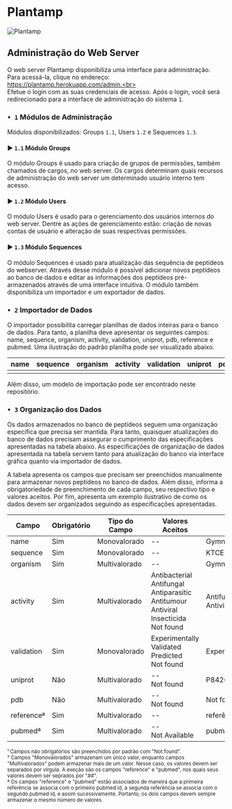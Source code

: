 # Plantamp
![Plantamp](./plantamp.svg)
## Administração do Web Server

O web server Plantamp disponibiliza uma interface para administração.<br>
Para acessá-la, clique no endereço: https://plantamp.herokuapp.com/admin.<br>
<br>Efetue o login com as suas credenciais de acesso. Após o login, você será redirecionado para a interface de administração do sistema `1`.



### `• 1` Módulos de Administração 

Módulos disponibilizados: Groups `1.1`, Users `1.2` e Sequences `1.3`.

#### ► `1.1` Módulo Groups

O módulo Groups é usado para criação de grupos de permissões, também chamados de cargos, no web server. Os cargos determinam quais recursos de administração do web server um determinado usuário interno tem acesso. 

#### ► `1.2` Módulo Users

O módulo Users é usado para o gerenciamento dos usuários internos do web server. Dentre as ações de gerenciamento estão: criação de novas contas de usuário e alteração de suas respectivas permissões. 

#### ► `1.3` Módulo Sequences

O módulo Sequences é usado para atualização das sequência de peptídeos do webserver. Através desse módulo é possível adicionar novos peptídeos ao banco de dados e editar as informações dos peptídeos pré-armazenados através de uma interface intuitiva. O módulo também disponibiliza um importador e um exportador de dados. 

### `• 2` Importador de Dados

O importador possibilita carregar planilhas de dados inteiras para o banco de dados. Para tanto, a planilha deve apresentar os seguintes campos: name, sequence, organism, activity, validation, uniprot, pdb, reference e pubmed. Uma ilustração do padrão planilha pode ser visualizado abaixo.

| name | sequence | organism | activity | validation | uniprot | pdb | pubmed | reference |
|------|----------|----------|----------|------------|---------|-----|--------|-----------|
|      |          |          |          |            |         |     |        |           |

Além disso, um modelo de importação pode ser encontrado neste repositório. 


### `• 3` Organização dos Dados

Os dados armazenados no banco de peptídeos seguem uma organização específica que precisa ser mantida. Para tanto, quaisquer atualizações do banco de dados precisam assegurar o cumprimento das especificações apresentadas na tabela abaixo. As especificações de organização de dados apresentada na tabela servem tanto para atualização do banco via interface gráfica quanto via importador de dados. 

A tabela apresenta os campos que precisam ser preenchidos manualmente para armazenar novos peptídeos no banco de dados. Além disso, informa a obrigatoriedade de preenchimento de cada campo, seu respectivo tipo e valores aceitos. Por fim, apresenta um exemplo ilustrativo de como os dados devem ser organizados seguindo as especificações apresentadas. 


| Campo      | Obrigatório | Tipo do Campo | Valores Aceitos                                                                                     | Exemplo                           |
|------------|-------------|---------------|-----------------------------------------------------------------------------------------------------|-----------------------------------|
| name       |     Sim     | Monovalorado  |                                                  --                                                 | Gymnin                            |
| sequence   |     Sim     | Monovalorado  |                                                  --                                                 | KTCENLADDY                        |
| organism   |     Sim     | Multivalorado |                                                  --                                                 | Gymnocladus chinensis             |
| activity   |     Sim     | Multivalorado | Antibacterial<br>Antifungal<br>Antiparasitic<br>Antitumour<br>Antiviral<br>Insecticida<br>Not found | Antifungal, Antitumour, Antiviral |
| validation |     Sim     | Monovalorado  |                         Experimentally Validated<br>Predicted<br>Not found                          | Experimentally Validated          |
| uniprot    |     Não     | Multivalorado |                                           --<br>Not found                                           | P84200, P84201                    |
| pdb        |     Não     | Multivalorado |                                           --<br>Not found                                           | Not found                         |
| referenceª |     Sim     | Multivalorado |                                                  --                                                 | referência1##referência2          |
| pubmedª    | Sim         | Multivalorado | --<br>Not Available                                                                                 | pubmed1##pubmed2                  |

<sup>¹ Campos não obrigatórios são preenchidos por padrão com "Not found".</sup><br>
<sup>² Campos "Monovalorados" armazenam um único valor, enquanto campos "Multivalorados" podem armazenar mais de um valor. Nesse caso, os valores devem ser separados por vírgula. A exeção são os campos "reference" e "pubmed", nos quais seus valores devem ser seprados por "##".</sup><br>
<sup>ª Os campos "reference" e "pubmed" estão associados de maneira que a primeira referência se associa com o primeiro pubmed id, a segunda referência se associa com o segundo pubmed id, e assim sucessivamente. Portanto, os dois campos devem sempre armazenar o mesmo número de valores.</sup>
